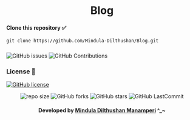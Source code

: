 <div align="center">

# Blog
</div>

#### Clone this repository ✅
```md
git clone https://github.com/Mindula-Dilthushan/Blog.git
```
###

![GitHub issues](https://img.shields.io/github/issues/Mindula-Dilthushan/Blog?&labelColor=black&color=eb3b5a&label=Issues&logo=issues&logoColor=black&style=for-the-badge)
![GitHub Contributions](https://img.shields.io/github/contributors/Mindula-Dilthushan/Blog?&labelColor=black&color=8854d0&style=for-the-badge)

### License 📝
[![GitHub license](https://img.shields.io/github/license/Mindula-Dilthushan/Blog?&labelColor=black&color=3867d6&style=for-the-badge)](https://github.com/Mindula-Dilthushan/Blog/blob/master/LICENSE)


<div align="center">

![repo size](https://img.shields.io/github/repo-size/Mindula-Dilthushan/Blog?label=Repo%20Size&style=for-the-badge&labelColor=black&color=20bf6b)
![GitHub forks](https://img.shields.io/github/forks/Mindula-Dilthushan/Blog?&labelColor=black&color=0fb9b1&style=for-the-badge)
![GitHub stars](https://img.shields.io/github/stars/Mindula-Dilthushan/Blog?&labelColor=black&color=f7b731&style=for-the-badge)
![GitHub LastCommit](https://img.shields.io/github/last-commit/Mindula-Dilthushan/Blog?logo=github&labelColor=black&color=d1d8e0&style=for-the-badge)

</div>

<div align="center"> 

#### Developed by [Mindula Dilthushan Manamperi](http://minduladilthushan.netlify.app/) ^_~
</div>
